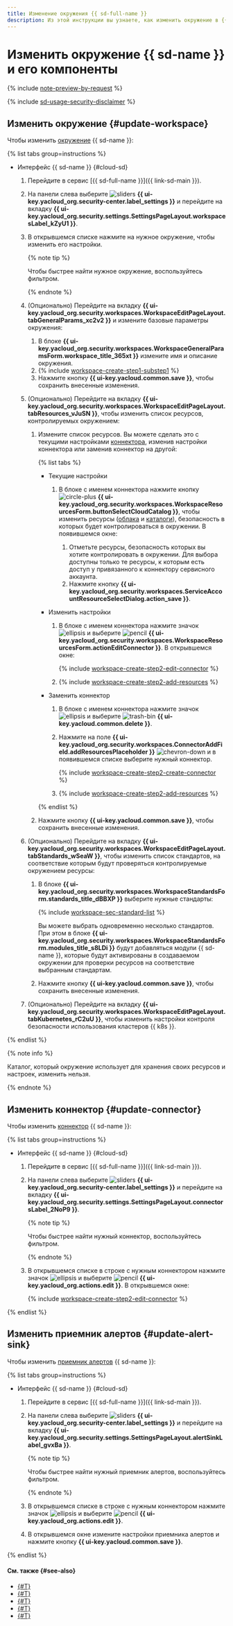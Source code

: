 ```yaml
---
title: Изменение окружения {{ sd-full-name }}
description: Из этой инструкции вы узнаете, как изменить окружение в {{ sd-full-name }}.
---
```


# Изменить окружение {{ sd-name }} и его компоненты

{% include [note-preview-by-request](../../../_includes/note-preview-by-request.md) %}

{% include [sd-usage-security-disclaimer](../../../_includes/security-deck/sd-usage-security-disclaimer.md) %}

## Изменить окружение {#update-workspace}

Чтобы изменить [окружение](../../concepts/workspace.md) {{ sd-name }}:

{% list tabs group=instructions %}

- Интерфейс {{ sd-name }} {#cloud-sd}

  1. Перейдите в сервис [{{ sd-full-name }}]({{ link-sd-main }}).
  1. На панели слева выберите ![sliders](../../../_assets/console-icons/sliders.svg) **{{ ui-key.yacloud_org.security-center.label_settings }}** и перейдите на вкладку **{{ ui-key.yacloud_org.security.settings.SettingsPageLayout.workspacesLabel_kZyU1 }}**.
  1. В открывшемся списке нажмите на нужное окружение, чтобы изменить его настройки.

      {% note tip %}

      Чтобы быстрее найти нужное окружение, воспользуйтесь фильтром.

      {% endnote %}

  1. (Опционально) Перейдите на вкладку **{{ ui-key.yacloud_org.security.workspaces.WorkspaceEditPageLayout.tabGeneralParams_xc2v2 }}** и измените базовые параметры окружения:

      1. В блоке **{{ ui-key.yacloud_org.security.workspaces.WorkspaceGeneralParamsForm.workspace_title_365xt }}** измените имя и описание окружения.
      1. {% include [workspace-create-step1-substep1](../../../_includes/security-deck/workspace-create-step1-substep1.md) %}
      1. Нажмите кнопку **{{ ui-key.yacloud.common.save }}**, чтобы сохранить внесенные изменения.
  1. (Опционально) Перейдите на вкладку **{{ ui-key.yacloud_org.security.workspaces.WorkspaceEditPageLayout.tabResources_vJuSN }}**, чтобы изменить список ресурсов, контролируемых окружением:

      1. Измените список ресурсов. Вы можете сделать это с текущими настройками [коннектора](../../concepts/workspace.md#connectors), изменив настройки коннектора или заменив коннектор на другой:

          {% list tabs %}

          - Текущие настройки

            1. В блоке с именем коннектора нажмите кнопку ![circle-plus](../../../_assets/console-icons/circle-plus.svg) **{{ ui-key.yacloud_org.security.workspaces.WorkspaceResourcesForm.buttonSelectCloudCatalog }}**, чтобы изменить ресурсы ([облака](../../../resource-manager/concepts/resources-hierarchy.md#cloud) и [каталоги](../../../resource-manager/concepts/resources-hierarchy.md#folder)), безопасность в которых будет контролироваться в окружении. В появившемся окне:

                1. Отметьте ресурсы, безопасность которых вы хотите контролировать в окружении. Для выбора доступны только те ресурсы, к которым есть доступ у привязанного к коннектору сервисного аккаунта.
                1. Нажмите кнопку **{{ ui-key.yacloud_org.security.workspaces.ServiceAccountResourceSelectDialog.action_save }}**.

          - Изменить настройки

            1. В блоке с именем коннектора нажмите значок ![ellipsis](../../../_assets/console-icons/ellipsis.svg) и выберите ![pencil](../../../_assets/console-icons/pencil.svg) **{{ ui-key.yacloud_org.security.workspaces.WorkspaceResourcesForm.actionEditConnector }}**. В открывшемся окне:

                {% include [workspace-create-step2-edit-connector](../../../_includes/security-deck/workspace-create-step2-edit-connector.md) %}

             1. {% include [workspace-create-step2-add-resources](../../../_includes/security-deck/workspace-create-step2-add-resources.md) %}

          - Заменить коннектор

            1. В блоке с именем коннектора нажмите значок ![ellipsis](../../../_assets/console-icons/ellipsis.svg) и выберите ![trash-bin](../../../_assets/console-icons/trash-bin.svg) **{{ ui-key.yacloud.common.delete }}**.
            1. Нажмите на поле **{{ ui-key.yacloud_org.security.workspaces.ConnectorAddField.addResourcesPlaceholder }}** ![chevron-down](../../../_assets/console-icons/chevron-down.svg) и в появившемся списке выберите нужный коннектор.

                {% include [workspace-create-step2-create-connector](../../../_includes/security-deck/workspace-create-step2-create-connector.md) %}

            1. {% include [workspace-create-step2-add-resources](../../../_includes/security-deck/workspace-create-step2-add-resources.md) %}

          {% endlist %}

      1. Нажмите кнопку **{{ ui-key.yacloud.common.save }}**, чтобы сохранить внесенные изменения.
  1. (Опционально) Перейдите на вкладку **{{ ui-key.yacloud_org.security.workspaces.WorkspaceEditPageLayout.tabStandards_wSeaW }}**, чтобы изменить список стандартов, на соответствие которым будут проверяться контролируемые окружением ресурсы:

      1. В блоке **{{ ui-key.yacloud_org.security.workspaces.WorkspaceStandardsForm.standards_title_dBBXP }}** выберите нужные стандарты:
      
          {% include [workspace-sec-standard-list](../../../_includes/security-deck/workspace-sec-standard-list.md) %}
      
          Вы можете выбрать одновременно несколько стандартов. При этом в блоке **{{ ui-key.yacloud_org.security.workspaces.WorkspaceStandardsForm.modules_title_s8LDi }}** будут добавляться модули {{ sd-name }}, которые будут активированы в создаваемом окружении для проверки ресурсов на соответствие выбранным стандартам.
      1. Нажмите кнопку **{{ ui-key.yacloud.common.save }}**, чтобы сохранить внесенные изменения.
  1. (Опционально) Перейдите на вкладку **{{ ui-key.yacloud_org.security.workspaces.WorkspaceEditPageLayout.tabKubernetes_rC2uU }}**, чтобы изменить настройки контроля безопасности использования кластеров {{ k8s }}.

{% endlist %}

{% note info %}

Каталог, который окружение использует для хранения своих ресурсов и настроек, изменить нельзя.

{% endnote %}

## Изменить коннектор {#update-connector}

Чтобы изменить [коннектор](../../concepts/workspace.md#connectors) {{ sd-name }}:

{% list tabs group=instructions %}

- Интерфейс {{ sd-name }} {#cloud-sd}

  1. Перейдите в сервис [{{ sd-full-name }}]({{ link-sd-main }}).
  1. На панели слева выберите ![sliders](../../../_assets/console-icons/sliders.svg) **{{ ui-key.yacloud_org.security-center.label_settings }}** и перейдите на вкладку **{{ ui-key.yacloud_org.security.settings.SettingsPageLayout.connectorsLabel_2NoP9 }}**.

      {% note tip %}

      Чтобы быстрее найти нужный коннектор, воспользуйтесь фильтром.

      {% endnote %}

  1. В открывшемся списке в строке с нужным коннектором нажмите значок ![ellipsis](../../../_assets/console-icons/ellipsis.svg) и выберите ![pencil](../../../_assets/console-icons/pencil.svg) **{{ ui-key.yacloud_org.actions.edit }}**. В открывшемся окне:

      {% include [workspace-create-step2-edit-connector](../../../_includes/security-deck/workspace-create-step2-edit-connector.md) %}

{% endlist %}

## Изменить приемник алертов {#update-alert-sink}

Чтобы изменить [приемник алертов](../../concepts/workspace.md#alert-sinks) {{ sd-name }}:

{% list tabs group=instructions %}

- Интерфейс {{ sd-name }} {#cloud-sd}

  1. Перейдите в сервис [{{ sd-full-name }}]({{ link-sd-main }}).
  1. На панели слева выберите ![sliders](../../../_assets/console-icons/sliders.svg) **{{ ui-key.yacloud_org.security-center.label_settings }}** и перейдите на вкладку **{{ ui-key.yacloud_org.security.settings.SettingsPageLayout.alertSinkLabel_gvxBa }}**.

      {% note tip %}

      Чтобы быстрее найти нужный приемник алертов, воспользуйтесь фильтром.

      {% endnote %}
  1. В открывшемся списке в строке с нужным коннектором нажмите значок ![ellipsis](../../../_assets/console-icons/ellipsis.svg) и выберите ![pencil](../../../_assets/console-icons/pencil.svg) **{{ ui-key.yacloud_org.actions.edit }}**.
  1. В открывшемся окне измените настройки приемника алертов и нажмите кнопку **{{ ui-key.yacloud.common.save }}**.

{% endlist %}

#### См. также {#see-also}

* [{#T}](../../concepts/workspace.md)
* [{#T}](./create.md)
* [{#T}](./view-dashboard.md)
* [{#T}](./manage-access.md)
* [{#T}](./delete.md)
